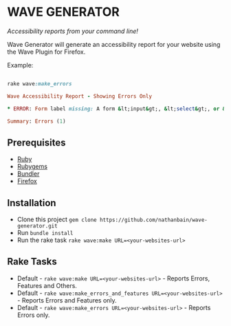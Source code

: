 # WAVE GENERATOR

_Accessibility reports from your command line!_

Wave Generator will generate an accessibility report for your website using the Wave Plugin for Firefox.

Example:

```ruby

rake wave:make_errors                                                                                                                                         

Wave Accessibility Report - Showing Errors Only

* ERROR: Form label missing: A form &lt;input&gt;, &lt;select&gt;, or &lt;textarea&gt; does not have a corresponding label. (Note: Labels are not required for image, submit, reset, button, or hidden form element types.).

Summary: Errors (1)

```

## Prerequisites

* [Ruby](http://www.ruby-lang.org/en/)
* [Rubygems](http://rubygems.org/pages/download)
* [Bundler](http://gembundler.com/)
* [Firefox](http://www.mozilla.org/en-US/firefox/all/)

## Installation

* Clone this project `gem clone https://github.com/nathanbain/wave-generator.git`
* Run `bundle install`
* Run the rake task `rake wave:make URL=<your-websites-url>`

## Rake Tasks

* Default - `rake wave:make URL=<your-websites-url>` - Reports Errors, Features and Others.
* Default - `rake wave:make_errors_and_features URL=<your-websites-url>` - Reports Errors and Features only.
* Default - `rake wave:make_errors URL=<your-websites-url>` - Reports Errors only.
